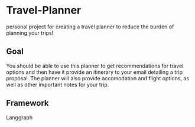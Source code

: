 # Travel-Planner
personal project for creating a travel planner to reduce the burden of planning your trips!

## Goal
You should be able to use this planner to get recommendations for travel options and then have it provide an itinerary to your email detailing a trip proposal.
The planner will also provide accomodation and flight options, as well as other important notes for your trip.

## Framework
Langgraph

